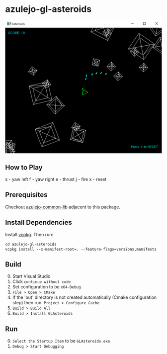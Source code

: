 
# azulejo-gl-asteroids

![GLAsteroids.png](./GLAsteroids.png)

## How to Play

s - yaw left
f - yaw right
e - thrust
j - fire
x - reset

## Prerequisites

Checkout [azulejo-common-lib](https://github.com/miclomba/azulejo-common-lib) adjacent to this package.

## Install Dependencies

Install [vcpkg](https://github.com/microsoft/vcpkg). Then run:

```
cd azulejo-gl-asteroids
vcpkg install --x-manifest-root=. --feature-flags=versions,manifests
```

## Build

0. Start Visual Studio
1. Click `continue without code`
2. Set configuration to be `x64-Debug`
3. `File > Open > CMake`
4. If the 'out' directory is not created automatically (Cmake configuration step) then run: `Project > Configure Cache`
5. `Build > Build All`
6. `Build > Install GLAsteroids`

## Run

0. `Select the Startup Item` to be `GLAsteroids.exe`
1. `Debug > Start Debugging`

